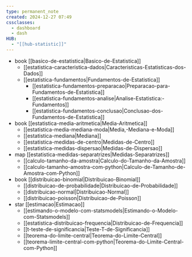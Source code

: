 ```yaml
---
type: permanent_note
created: 2024-12-27 07:49
cssclasses:
  - dashboard
  - dash
HUB:
  - "[[hub-statistic]]"
---
```

   
- book [[basico-de-estatistica|Basico-de-Estatistica]]
	- [[estatistica-caracteristica-dados|Caracteristicas-Estatisticas-dos-Dados]]
	- [[estatistica-fundamentos|Fundamentos-de-Estatistica]]
		- [[estatistica-fundamentos-preparacao|Preparacao-para-Fundamentos-de-Estatistica]]
		- [[estatistica-fundamentos-analise|Analise-Estatistica:-Fundamentos]]
		- [[estatistica-fundamentos-conclusao|Conclusao-dos-Fundamentos-de-Estatistica]]
- book [[estatistica-media-aritmetica|Media-Aritmetica]]
	- [[estatistica-media-mediana-moda|Media,-Mediana-e-Moda]]
	- [[estatistica-mediana|Mediana]]
	- [[estatistica-medidas-de-centro|Medidas-de-Centro]]
	- [[estatistica-medidas-dispersao|Medidas-de-Dispersao]]
- map [[estatistica-medidas-separatrizes|Medidas-Separatrizes]]
	- [[calculo-tamanho-da-amostra|Calculo-do-Tamanho-da-Amostra]]
	- [[calculo-tamanho-amostra-com-python|Calculo-de-Tamanho-de-Amostra-com-Python]]
- book [[distribuicao-binomial|Distribuicao-Binomial]]
	- [[distribuicao-de-probabilidade|Distribuicao-de-Probabilidade]]
	- [[distribuicao-normal|Distribuicao-Normal]]
	- [[distribuicao-poisson|Distribuicao-de-Poisson]]
- star [[estimacao|Estimacao]]
	- [[estimando-o-modelo-com-statsmodels|Estimando-o-Modelo-com-Statsmodels]]
	- [[estatistica-distribuicao-frequencia|Distribuicao-de-Frequencia]]
	- [[t-teste-de-significancia|Teste-T-de-Significancia]]
	- [[teorema-do-limite-central|Teorema-do-Limite-Central]]
	- [[teorema-limite-central-com-python|Teorema-do-Limite-Central-com-Python]]